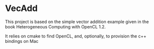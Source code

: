 # VecAdd

This project is based on the simple vector addition example given in the book
Heterogeneous Computing with OpenCL 1.2.

It relies on cmake to find OpenCL, and, optionally, to provision the c++ bindings
on Mac
